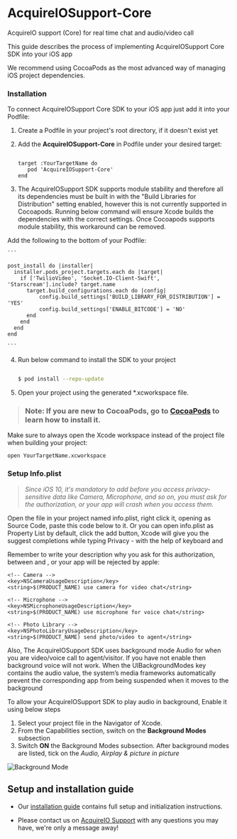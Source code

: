 # AcquireIOSupport-Core
AcquireIO support (Core) for real time chat and audio/video call

This guide describes the process of implementing AcquireIOSupport Core SDK into your iOS app

We recommend using CocoaPods as the most advanced way of managing iOS project dependencies.

### Installation
To connect AcquireIOSupport Core SDK to your iOS app just add it into your Podfile:

1) Create a Podfile in your project's root directory, if it doesn't exist yet

2) Add the **AcquireIOSupport-Core** in Podfile under your desired target:

   ```

   target :YourTargetName do
      pod 'AcquireIOSupport-Core'
   end

   ```

3) The AcquireIOSupport SDK supports module stability and therefore all its dependencies must be built in with the "Build Libraries for Distribution" setting enabled, however this is not currently supported in Cocoapods. Running below command will ensure Xcode builds the dependencies with the correct settings. Once Cocoapods supports module stability, this workaround can be removed.

Add the following to the bottom of your Podfile: 

    ```

    post_install do |installer|
      installer.pods_project.targets.each do |target|
        if ['TwilioVideo', 'Socket.IO-Client-Swift', 'Starscream'].include? target.name
          target.build_configurations.each do |config|
              config.build_settings['BUILD_LIBRARY_FOR_DISTRIBUTION'] = 'YES'
              config.build_settings['ENABLE_BITCODE'] = 'NO'
          end
        end
      end
    end

    ```


4)  Run below command to install the SDK to your project 
        
      ```bash
  
      $ pod install --repo-update

     ```

5)  Open your project using the generated *.xcworkspace file.


>  ###   **Note:** If you are new to CocoaPods, go to [CocoaPods](https://cocoapods.org/) to learn how to install it.


Make sure to always open the Xcode workspace instead of the project file when building your project:


```
open YourTargetName.xcworkspace
```

### Setup Info.plist

>  *Since iOS 10, it's mandatory to add before you access privacy-sensitive data like Camera, Microphone, and so on, you must ask for the authorization, or your app will crash when you access them.*

Open the file in your project named info.plist, right click it, opening as Source Code, paste this code below to it. Or you can open info.plist as Property List by default, click the add button, Xcode will give you the suggest completions while typing Privacy - with the help of keyboard and

Remember to write your description why you ask for this authorization, between <string> and </string>, or your app will be rejected by apple:
```
<!-- Camera -->
<key>NSCameraUsageDescription</key>
<string>$(PRODUCT_NAME) use camera for video chat</string>

<!-- Microphone -->
<key>NSMicrophoneUsageDescription</key>
<string>$(PRODUCT_NAME) use microphone for voice chat</string>

<!-- Photo Library -->
<key>NSPhotoLibraryUsageDescription</key>
<string>$(PRODUCT_NAME) send photo/video to agent</string>

```

Also, The AcquireIOSupport SDK uses background mode Audio for when you are video/voice call to agent/visitor. If you have not enable then background voice will not work. When the UIBackgroundModes key contains the audio value, the system’s media frameworks automatically prevent the corresponding app from being suspended when it moves to the background

To allow your AcquireIOSupport SDK to play audio in background, Enable it using below steps
1) Select your project file in the Navigator of Xcode.
2) From the Capabilities section, switch on the **Background Modes** subsection
3) Switch **ON** the Background Modes subsection. After background modes are listed, tick on the *Audio, Airplay & picture in picture*

![Background Mode](https://s3.amazonaws.com/com.twilio.prod.twilio-docs/images/BackgroundModes.original.png)

## Setup and installation guide

* Our [installation guide](https://developer.acquire.io/v/2.0.0/sdk/ios/sdk-setup-guide/integration-guide-core) contains full setup and initialization instructions.


* Please contact us on [AcquireIO Support](https://acquire.io) with any questions you may have, we're only a message away!
